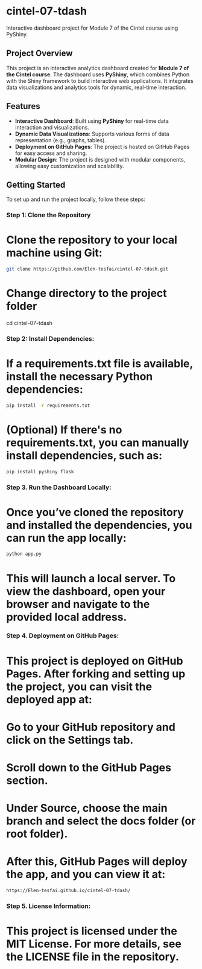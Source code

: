 # cintel-07-tdash
Interactive dashboard project for Module 7 of the Cintel course using PyShiny.

## Project Overview

This project is an interactive analytics dashboard created for **Module 7 of the Cintel course**. The dashboard uses **PyShiny**, which combines Python with the Shiny framework to build interactive web applications. It integrates data visualizations and analytics tools for dynamic, real-time interaction.

## Features

- **Interactive Dashboard**: Built using **PyShiny** for real-time data interaction and visualizations.
- **Dynamic Data Visualizations**: Supports various forms of data representation (e.g., graphs, tables).
- **Deployment on GitHub Pages**: The project is hosted on GitHub Pages for easy access and sharing.
- **Modular Design**: The project is designed with modular components, allowing easy customization and scalability.

## Getting Started

To set up and run the project locally, follow these steps:

### Step 1: Clone the Repository
# Clone the repository to your local machine using Git:
```bash
git clone https://github.com/Elen-tesfai/cintel-07-tdash.git
```
# Change directory to the project folder
cd cintel-07-tdash

### Step 2: Install Dependencies:
# If a requirements.txt file is available, install the necessary Python dependencies:
```bash
pip install -r requirements.txt
```
# (Optional) If there's no requirements.txt, you can manually install dependencies, such as:
```bash
pip install pyshiny flask
```
### Step 3. Run the Dashboard Locally:
# Once you’ve cloned the repository and installed the dependencies, you can run the app locally:
```bash
python app.py
```
# This will launch a local server. To view the dashboard, open your browser and navigate to the provided local address.

### Step 4. Deployment on GitHub Pages:
# This project is deployed on GitHub Pages. After forking and setting up the project, you can visit the deployed app at:

# Go to your GitHub repository and click on the Settings tab.
# Scroll down to the GitHub Pages section.
# Under Source, choose the main branch and select the docs folder (or root folder).
# After this, GitHub Pages will deploy the app, and you can view it at:
```bash
https://Elen-tesfai.github.io/cintel-07-tdash/
```
### Step 5. License Information:
# This project is licensed under the MIT License. For more details, see the LICENSE file in the repository.